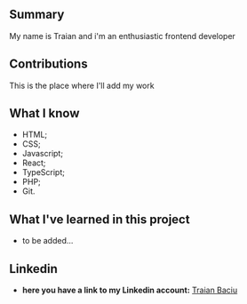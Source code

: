 ## Summary

My name is Traian and i'm an enthusiastic frontend developer

## Contributions

This is the place where I'll add my work

## What I know

- HTML;
- CSS;
- Javascript;
- React;
- TypeScript;
- PHP;
- Git.

## What I've learned in this project

- to be added...

## Linkedin

- **here you have a link to my Linkedin account:** [Traian Baciu](https://www.linkedin.com/in/traian-baciu/)
